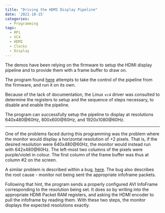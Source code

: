 ```yaml
---
title: "Driving the HDMI Display Pipeline"
date: '2021-10-15'
categories:
  - Programming
tags:
  - RPi
  - VC4
  - HDMI
  - Clocks
  - Display
---
```


The demos have been relying on the firmware to setup the HDMI display pipeline
and to provide them with a frame buffer to draw on.

The program found [here](https://github.com/asurati/x03/blob/main/dev/disp.c)
attempts to take the control of the pipeline from the firmware, and run it
on its own.

Because of the lack of documentation, the Linux `vc4` driver was consulted
to determine the registers to setup and the sequence of steps necessary, to
disable and enable the pipeline.

The program can successfully setup the pipeline to display at resolutions
640x480@60Hz, 800x600@60Hz, and 1920x1080@60Hz.

---

One of the problems faced during this programming was the problem where the
monitor would display a horizontal resolution of +2 pixels. That is, if the
desired resolution were 640x480@60Hz, the monitor would instead run with
642x480@60Hz. The left-most two columns of the pixels were purple/violet in
colour. The first column of the frame buffer was thus at column #2 on the
screen.

A similar problem is described within a bug, 
[here](https://bugs.freedesktop.org/show_bug.cgi?id=27452). The bug also
describes the root cause - monitor not being sent the appropriate infoframe
packets.

Following that hint, the program sends a properly configured AVI InfoFrame
corresponding to the resolution being set. It does so by writing into the
appropriate HDMI Packet RAM registers, and asking the HDMI encoder to pull
the infoframe by reading them. With these two steps, the monitor displays the
expected resolutions exactly.
